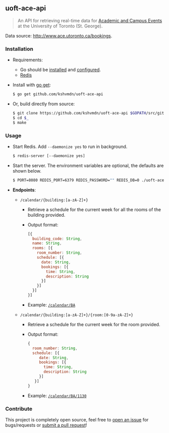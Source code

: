 ## uoft-ace-api

> An API for retrieving real-time data for [Academic and Campus Events](http://www.ace.utoronto.ca/) at the University of Toronto (St. George).

Data source: http://www.ace.utoronto.ca/bookings.

### Installation

  - Requirements:

    - Go should be [installed](https://golang.org/doc/install) and [configured](https://golang.org/doc/install#testing).
    - [Redis](https://redis.io/)

  - Install with [go get](https://golang.org/cmd/go/):
    
    ```sh
    $ go get github.com/kshvmdn/uoft-ace-api
    ```

  - Or, build directly from source:

    ```sh
    $ git clone https://github.com/kshvmdn/uoft-ace-api $GOPATH/src/github.com/kshvmdn/uoft-ace-api
    $ cd $_
    $ make
    ```

### Usage

  - Start Redis. Add `--daemonize yes` to run in background.

    ```sh
    $ redis-server [--daemonize yes]
    ```

  - Start the server. The environment variables are optional, the defaults are shown below.

    ```sh
    $ PORT=8080 REDIS_PORT=6379 REDIS_PASSWORD="" REDIS_DB=0 ./uoft-ace-api
    ```

  - **Endpoints**:
    
    - `/calendar/{building:[a-zA-Z]+}`

      - Retrieve a schedule for the current week for all the rooms of the building provided.
      - Output format:

        ```js
        [{
          building_code: String,
          name: String,
          rooms: [{
            room_number: String,
            schedule: [{
              date: String,
              bookings: [{
                time: String,
                description: String
              }]
            }]
          }]
        }]
        ```

      - Example: [`/calendar/BA`](http://localhost:8080/calendar/ba)

    - `/calendar/{building:[a-zA-Z]+}/{room:[0-9a-zA-Z]+}`

      - Retrieve a schedule for the current week for the room provided.
      - Output format:

        ```js
        {
          room_number: String,
          schedule: [{
             date: String,
             bookings: [{
               time: String,
               description: String
             }]
           }]
        }
        ```

      - Example: [`/calendar/BA/1130`](http://localhost:8080/calendar/ba/1130)

### Contribute

This project is completely open source, feel free to [open an issue](https://github.com/kshvmdn/issues) for bugs/requests or [submit a pull request](https://github.com/kshvmdn/pulls)!
